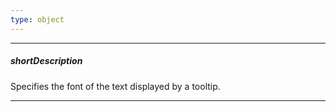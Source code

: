 ```yaml
---
type: object
---
```

---
##### shortDescription
Specifies the font of the text displayed by a tooltip.

---
